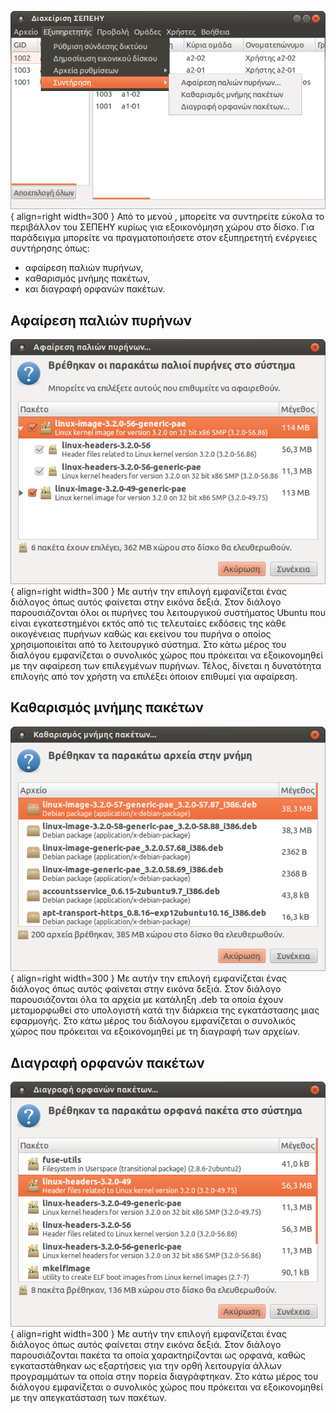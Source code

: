 ![12.04.09_sch-scripts_maintenance_menu.png](12.04.09_sch-scripts_maintenance_menu.png){ align=right width=300 } Από
το μενού , μπορείτε να συντηρείτε εύκολα το περιβάλλον του ΣΕΠΕΗΥ κυρίως
για εξοικονόμηση χώρου στο δίσκο. Για παράδειγμα μπορείτε να
πραγματοποιήσετε στον εξυπηρετητή ενέργειες συντήρησης όπως:

  - αφαίρεση παλιών πυρήνων,
  - καθαρισμός μνήμης πακέτων,
  - και διαγραφή ορφανών πακέτων.




## Αφαίρεση παλιών πυρήνων

![12.04.09_sch-scripts_show_purge_kernels.png](12.04.09_sch-scripts_show_purge_kernels.png){ align=right width=300 }
Με αυτήν την επιλογή εμφανίζεται ένας διάλογος όπως αυτός φαίνεται
στην εικόνα δεξιά. Στον διάλογο παρουσιάζονται όλοι οι πυρήνες του
λειτουργικού συστήματος Ubuntu που είναι εγκατεστημένοι εκτός από τις
τελευταίες εκδόσεις της κάθε οικογένειας πυρήνων καθώς και εκείνου του
πυρήνα ο οποίος χρησιμοποιείται από το λειτουργικό σύστημα. Στο κάτω
μέρος του διαλόγου εμφανίζεται ο συνολικός χώρος που πρόκειται να
εξοικονομηθεί με την αφαίρεση των επιλεγμένων πυρήνων. Τέλος,
δίνεται η δυνατότητα επιλογής από τον χρήστη να επιλέξει όποιον
επιθυμεί για αφαίρεση.






## Καθαρισμός μνήμης πακέτων

![12.04.09_sch-scripts_show_clear_cache.png](12.04.09_sch-scripts_show_clear_cache.png){ align=right width=300 } Με
αυτήν την επιλογή εμφανίζεται ένας διάλογος όπως αυτός φαίνεται στην
εικόνα δεξιά. Στον διάλογο παρουσιάζονται όλα τα αρχεία με κατάληξη
.deb τα οποία έχουν μεταμορφωθεί στο υπολογιστή κατά την διάρκεια της
εγκατάστασης μιας εφαρμογής. Στο κάτω μέρος του διάλογου εμφανίζεται
ο συνολικός χώρος που πρόκειται να εξοικονομηθεί με τη διαγραφή των
αρχείων.











## Διαγραφή ορφανών πακέτων

![12.04.09_sch-scripts_show_purge_orphans.png](12.04.09_sch-scripts_show_purge_orphans.png){ align=right width=300 }
Με αυτήν την επιλογή εμφανίζεται ένας διάλογος όπως αυτός φαίνεται
στην εικόνα δεξιά. Στον διάλογο παρουσιάζονται πακέτα τα οποία
χαρακτηρίζονται ως ορφανά, καθώς εγκαταστάθηκαν ως εξαρτήσεις για
την ορθή λειτουργία άλλων προγραμμάτων τα οποία στην πορεία
διαγράφτηκαν. Στο κάτω μέρος του διάλογου εμφανίζεται ο
συνολικός χώρος που πρόκειται να εξοικονομηθεί με την απεγκατάσταση
των πακέτων.

